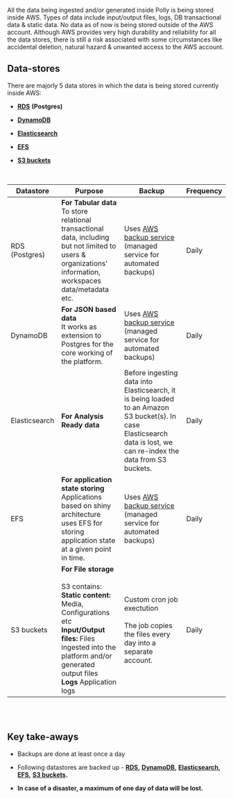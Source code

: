 All the data being ingested and/or generated inside Polly is being stored inside AWS. Types of data include input/output files, logs, DB transactional data & static data. No data as of now is being stored outside of the AWS account. Although AWS provides very high durability and reliability for all the data stores, there is still a risk associated with some circumstances like accidental deletion, natural hazard & unwanted access to the AWS account.

## Data-stores

There are majorly 5 data stores in which the data is being stored currently inside AWS:

*   [**RDS**](https://aws.amazon.com/rds/ "https://aws.amazon.com/rds/") **(Postgres)**
    
*   [**DynamoDB**](https://aws.amazon.com/dynamodb/ "https://aws.amazon.com/dynamodb/")
    
*   [**Elasticsearch**](https://aws.amazon.com/elasticsearch-service/ "https://aws.amazon.com/elasticsearch-service")
    
*   [**EFS**](https://aws.amazon.com/efs/ "https://aws.amazon.com/efs/")
    
*   [**S3 buckets**](https://aws.amazon.com/s3/ "https://aws.amazon.com/s3/")

<br/>    

|Datastore|Purpose|Backup|Frequency|
|--|--|--|--
|RDS (Postgres)|**For Tabular data** <br/> To store relational transactional data, including but not limited to users & organizations' information, workspaces data/metadata etc.|Uses [AWS backup service](https://aws.amazon.com/backup/ "https://aws.amazon.com/backup/") (managed service for automated backups)|Daily|
|DynamoDB|**For JSON based data** <br/> It works as extension to Postgres for the core working of the platform.|Uses [AWS backup service](https://aws.amazon.com/backup/ "https://aws.amazon.com/backup/") (managed service for automated backups)|Daily|
|Elasticsearch|**For Analysis Ready data**|Before ingesting data into Elasticsearch, it is being loaded to an Amazon S3 bucket(s). In case Elasticsearch data is lost, we can re-index the data from S3 buckets.|Daily|
|EFS|**For application state storing** <br/> Applications based on shiny architecture uses EFS for storing application state at a given point in time.|Uses [AWS backup service](https://aws.amazon.com/backup/ "https://aws.amazon.com/backup/") (managed service for automated backups)|Daily|
|S3 buckets|**For File storage** <br/><br/> S3 contains: <br/> **Static content:** Media, Configurations etc <br/>**Input/Output files:** Files ingested into the platform and/or generated output files <br/> **Logs** Application logs|Custom cron job exectution <br/><br/>The job copies the files every day into a separate account.|Daily|

<br/>
<br/>

## Key take-aways

*   Backups are done at least once a day
    
*   Following datastores are backed up - [**RDS**](https://aws.amazon.com/rds/ "https://aws.amazon.com/rds/")**,** [**DynamoDB**](https://aws.amazon.com/dynamodb/ "https://aws.amazon.com/dynamodb/")**,** [**Elasticsearch**](https://aws.amazon.com/elasticsearch-service/ "https://aws.amazon.com/elasticsearch-service/")**,** [**EFS**](https://aws.amazon.com/efs/ "https://aws.amazon.com/efs/")**,** [**S3 buckets**](https://aws.amazon.com/s3/ "https://aws.amazon.com/s3/")**.**
    
*   **In case of a disaster, a maximum of one day of data will be lost.**
